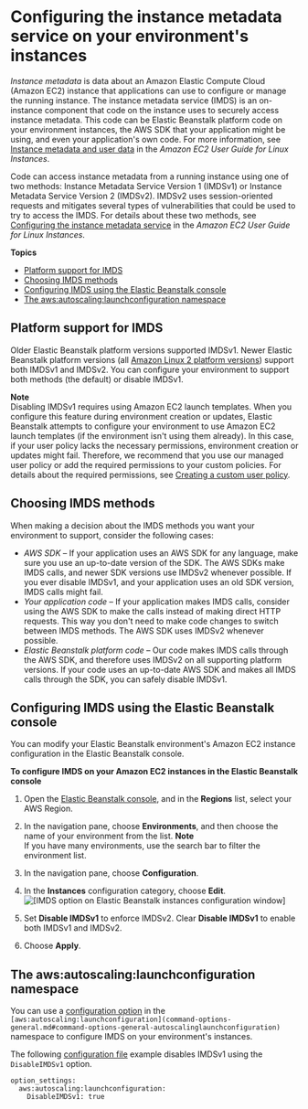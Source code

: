 # Configuring the instance metadata service on your environment's instances<a name="environments-cfg-ec2-imds"></a>

*Instance metadata* is data about an Amazon Elastic Compute Cloud \(Amazon EC2\) instance that applications can use to configure or manage the running instance\. The instance metadata service \(IMDS\) is an on\-instance component that code on the instance uses to securely access instance metadata\. This code can be Elastic Beanstalk platform code on your environment instances, the AWS SDK that your application might be using, and even your application's own code\. For more information, see [Instance metadata and user data](https://docs.aws.amazon.com/AWSEC2/latest/UserGuide/ec2-instance-metadata.html) in the *Amazon EC2 User Guide for Linux Instances*\.

Code can access instance metadata from a running instance using one of two methods: Instance Metadata Service Version 1 \(IMDSv1\) or Instance Metadata Service Version 2 \(IMDSv2\)\. IMDSv2 uses session\-oriented requests and mitigates several types of vulnerabilities that could be used to try to access the IMDS\. For details about these two methods, see [Configuring the instance metadata service](https://docs.aws.amazon.com/AWSEC2/latest/UserGuide/configuring-instance-metadata-service.html) in the *Amazon EC2 User Guide for Linux Instances*\.

**Topics**
+ [Platform support for IMDS](#environments-cfg-ec2-imds.plat)
+ [Choosing IMDS methods](#environments-cfg-ec2-imds.choose)
+ [Configuring IMDS using the Elastic Beanstalk console](#environments-cfg-ec2-imds.console)
+ [The aws:autoscaling:launchconfiguration namespace](#environments-cfg-ec2-imds.namespace)

## Platform support for IMDS<a name="environments-cfg-ec2-imds.plat"></a>

Older Elastic Beanstalk platform versions supported IMDSv1\. Newer Elastic Beanstalk platform versions \(all [Amazon Linux 2 platform versions](using-features.migration-al.md)\) support both IMDSv1 and IMDSv2\. You can configure your environment to support both methods \(the default\) or disable IMDSv1\.

**Note**  
Disabling IMDSv1 requires using Amazon EC2 launch templates\. When you configure this feature during environment creation or updates, Elastic Beanstalk attempts to configure your environment to use Amazon EC2 launch templates \(if the environment isn't using them already\)\. In this case, if your user policy lacks the necessary permissions, environment creation or updates might fail\. Therefore, we recommend that you use our managed user policy or add the required permissions to your custom policies\. For details about the required permissions, see [Creating a custom user policy](AWSHowTo.iam.managed-policies.md#AWSHowTo.iam.policies)\.

## Choosing IMDS methods<a name="environments-cfg-ec2-imds.choose"></a>

When making a decision about the IMDS methods you want your environment to support, consider the following cases:
+ *AWS SDK* – If your application uses an AWS SDK for any language, make sure you use an up\-to\-date version of the SDK\. The AWS SDKs make IMDS calls, and newer SDK versions use IMDSv2 whenever possible\. If you ever disable IMDSv1, and your application uses an old SDK version, IMDS calls might fail\.
+ *Your application code* – If your application makes IMDS calls, consider using the AWS SDK to make the calls instead of making direct HTTP requests\. This way you don't need to make code changes to switch between IMDS methods\. The AWS SDK uses IMDSv2 whenever possible\.
+ *Elastic Beanstalk platform code* – Our code makes IMDS calls through the AWS SDK, and therefore uses IMDSv2 on all supporting platform versions\. If your code uses an up\-to\-date AWS SDK and makes all IMDS calls through the SDK, you can safely disable IMDSv1\.

## Configuring IMDS using the Elastic Beanstalk console<a name="environments-cfg-ec2-imds.console"></a>

You can modify your Elastic Beanstalk environment's Amazon EC2 instance configuration in the Elastic Beanstalk console\.

**To configure IMDS on your Amazon EC2 instances in the Elastic Beanstalk console**

1. Open the [Elastic Beanstalk console](https://console.aws.amazon.com/elasticbeanstalk), and in the **Regions** list, select your AWS Region\.

1. In the navigation pane, choose **Environments**, and then choose the name of your environment from the list\.
**Note**  
If you have many environments, use the search bar to filter the environment list\.

1. In the navigation pane, choose **Configuration**\.

1. In the **Instances** configuration category, choose **Edit**\.  
![\[IMDS option on Elastic Beanstalk instances configuration window\]](http://docs.aws.amazon.com/elasticbeanstalk/latest/dg/images/aeb-env-config-ec2-imds.png)

1. Set **Disable IMDSv1** to enforce IMDSv2\. Clear **Disable IMDSv1** to enable both IMDSv1 and IMDSv2\.

1. Choose **Apply**\.

## The aws:autoscaling:launchconfiguration namespace<a name="environments-cfg-ec2-imds.namespace"></a>

You can use a [configuration option](command-options.md) in the `[aws:autoscaling:launchconfiguration](command-options-general.md#command-options-general-autoscalinglaunchconfiguration)` namespace to configure IMDS on your environment's instances\.

The following [configuration file](ebextensions.md) example disables IMDSv1 using the `DisableIMDSv1` option\.

```
option_settings:
  aws:autoscaling:launchconfiguration:
    DisableIMDSv1: true
```